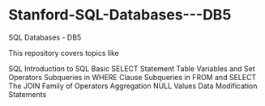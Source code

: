# Stanford-SQL-Databases---DB5
SQL Databases -  DB5

This repository covers topics like

SQL
Introduction to SQL
Basic SELECT Statement
Table Variables and Set Operators
Subqueries in WHERE Clause
Subqueries in FROM and SELECT
The JOIN Family of Operators
Aggregation
NULL Values
Data Modification Statements
